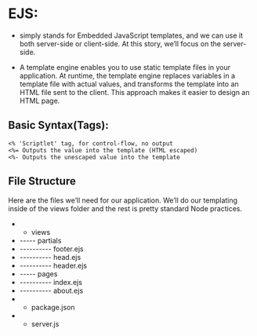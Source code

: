 # EJS:
* simply stands for Embedded JavaScript templates, and we can use it both server-side or client-side. At this story, we’ll focus on the server-side.

* A template engine enables you to use static template files in your application. At runtime, the template engine replaces variables in a template file 
with actual values, and transforms the template into an HTML file sent to the client. This approach makes it easier to design an HTML page.

## Basic Syntax(Tags):

    <% 'Scriptlet' tag, for control-flow, no output
    <%= Outputs the value into the template (HTML escaped)
    <%- Outputs the unescaped value into the template
    
## File Structure

Here are the files we’ll need for our application. We’ll do our templating inside of the views folder and the rest is pretty standard Node practices.

* - views
* ----- partials
* ---------- footer.ejs
* ---------- head.ejs
* ---------- header.ejs
* ----- pages
* ---------- index.ejs
* ---------- about.ejs
* - package.json
* - server.js
